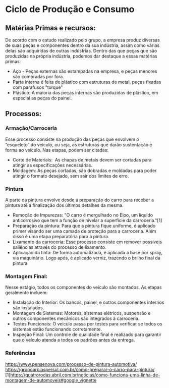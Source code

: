 # Ciclo de Produção e Consumo

## Matérias Primas e recursos:
De acordo com o estudo realizado pelo grupo, a empresa produz diversas de suas peças e componentes dentro da sua indústria, assim como várias delas são adquiridas de outras indústrias. Dentro das que peças que são produzidas na própria indústria, podemos dar destaque a essas matérias primas:
- Aço - Peças externas são estampadas na empresa, e peças menores são compradas por fora.
- Parte interna é feita de plástico com estruturas de metal, peças fixadas com parafusos "torque"
- Plástico: A maioria das peças internas são produzidas de plástico, em especial as peças do painel.

## Processos:
### Armação/Carroceria
Esse processo consiste na produção das peças que envolvem o “esqueleto” do veículo, ou seja, as estruturas que darão sustentação e forma ao veículo. Nas etapas, podem ser citadas:
- Corte de Materiais:  As chapas de metais devem ser cortadas para atingir as especificações necessárias.
- Moldagem: As peças cortadas, são dobradas e moldadas para poder atingir o formato desejado, sem sair dos limites de erro.

### Pintura
A parte da pintura envolve desde a preparação do carro para receber a pintura até a finalização dos últimos detalhes da mesma.
- Remoção de Impurezas: "O carro é mergulhado no Elpo, um líquido anticorrosivo que tem a função de nivelar a superfície da carroceria."[1] 
- Preparação da pintura: Para que a pintura fique uniforme, é aplicado primer visando ser uma camada de proteção para a carroceria. Além disso é uma etapa preparatória para a pintura.
- Lixamento da carroceria: Esse processo consiste em remover possíveis saliências através do processo de lixamento. 
- Aplicação da tinta: De forma automatizada, é aplicada a base por spray, via maquinário. Logo após, é aplicado verniz, trazendo o brilho final da pintura.

### Montagem Final:
Nesse estágio, todos os componentes do veículo são montados. As etapas geralmente incluem:
- Instalação do Interior: Os bancos, painel, e outros componentes internos são instalados.
- Montagem de Sistemas: Motores, sistemas elétricos, suspensão e outros componentes mecânicos são integrados à carroceria.
- Testes Funcionais: O veículo passa por testes para verificar se todos os sistemas estão funcionando corretamente.
- Inspeção Final: Um controle de qualidade final é realizado para garantir que o veículo atenda a todos os padrões antes da entrega.

### Referências

https://www.pensenova.com/processo-de-pintura-automotiva/
https://grupoarpiaspersul.com.br/como-preparar-o-carro-para-pintura/
[1]https://quatrorodas.abril.com.br/noticias/como-funciona-uma-linha-de-montagem-de-automoveis#google_vignette
